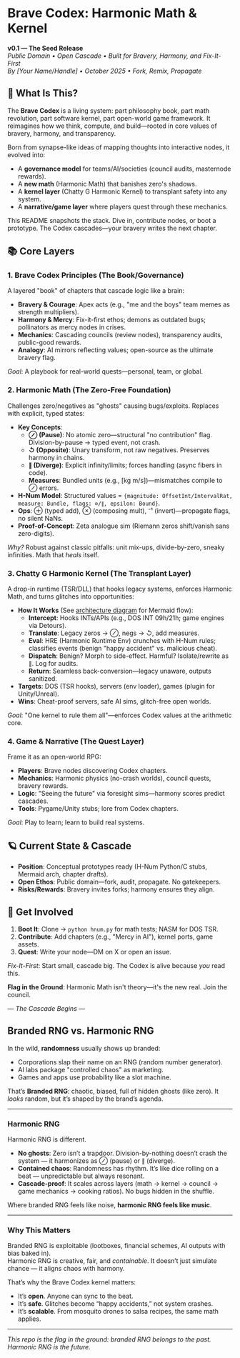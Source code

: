 # Brave Codex: Harmonic Math & Kernel

**v0.1 — The Seed Release**  
*Public Domain • Open Cascade • Built for Bravery, Harmony, and Fix-It-First*  
*By [Your Name/Handle] • October 2025 • Fork, Remix, Propagate*

## 🌱 What Is This?  
The **Brave Codex** is a living system: part philosophy book, part math revolution, part software kernel, part open-world game framework. It reimagines how we think, compute, and build—rooted in core values of bravery, harmony, and transparency.

Born from synapse-like ideas of mapping thoughts into interactive nodes, it evolved into:  
- A **governance model** for teams/AI/societies (council audits, masternode rewards).  
- A **new math** (Harmonic Math) that banishes zero's shadows.  
- A **kernel layer** (Chatty G Harmonic Kernel) to transplant safety into any system.  
- A **narrative/game layer** where players quest through these mechanics.

This README snapshots the stack. Dive in, contribute nodes, or boot a prototype. The Codex cascades—your bravery writes the next chapter.

## 📚 Core Layers

### 1. Brave Codex Principles (The Book/Governance)  
A layered "book" of chapters that cascade logic like a brain:  
- **Bravery & Courage**: Apex acts (e.g., "me and the boys" team memes as strength multipliers).  
- **Harmony & Mercy**: Fix-it-first ethos; demons as outdated bugs; pollinators as mercy nodes in crises.  
- **Mechanics**: Cascading councils (review nodes), transparency audits, public-good rewards.  
- **Analogy**: AI mirrors reflecting values; open-source as the ultimate bravery flag.

*Goal*: A playbook for real-world quests—personal, team, or global.

### 2. Harmonic Math (The Zero-Free Foundation)  
Challenges zero/negatives as "ghosts" causing bugs/exploits. Replaces with explicit, typed states:  
- **Key Concepts**:  
  - **⊘ (Pause)**: No atomic zero—structural "no contribution" flag. Division-by-pause → typed event, not crash.  
  - **↺ (Opposite)**: Unary transform, not raw negatives. Preserves harmony in chains.  
  - **∥ (Diverge)**: Explicit infinity/limits; forces handling (async fibers in code).  
  - **Measures**: Bundled units (e.g., [kg m/s])—mismatches compile to ⊘ errors.  
- **H-Num Model**: Structured values = `{magnitude: OffsetInt/IntervalRat, measure: Bundle, flags: ⊘/∥, epsilon: Bound}`.  
- **Ops**: ⊕ (typed add), ⊗ (composing mult), ⁻¹ (invert)—propagate flags, no silent NaNs.  
- **Proof-of-Concept**: Zeta analogue sim (Riemann zeros shift/vanish sans zero-digits).

*Why?* Robust against classic pitfalls: unit mix-ups, divide-by-zero, sneaky infinities. Math that *heals* itself.

### 3. Chatty G Harmonic Kernel (The Transplant Layer)  
A drop-in runtime (TSR/DLL) that hooks legacy systems, enforces Harmonic Math, and turns glitches into opportunities:  
- **How It Works** (See [architecture diagram](architecture.mmd) for Mermaid flow):  
  - **Intercept**: Hooks INTs/APIs (e.g., DOS INT 09h/21h; game engines via Detours).  
  - **Translate**: Legacy zeros → ⊘, negs → ↺, add measures.  
  - **Eval**: HRE (Harmonic Runtime Env) crunches with H-Num rules; classifies events (benign "happy accident" vs. malicious cheat).  
  - **Dispatch**: Benign? Morph to side-effect. Harmful? Isolate/rewrite as ∥. Log for audits.  
  - **Return**: Seamless back-conversion—legacy unaware, outputs sanitized.  
- **Targets**: DOS (TSR hooks), servers (env loader), games (plugin for Unity/Unreal).  
- **Wins**: Cheat-proof servers, safe AI sims, glitch-free open worlds.

*Goal*: "One kernel to rule them all"—enforces Codex values at the arithmetic core.

### 4. Game & Narrative (The Quest Layer)  
Frame it as an open-world RPG:  
- **Players**: Brave nodes discovering Codex chapters.  
- **Mechanics**: Harmonic physics (no-crash worlds), council quests, bravery rewards.  
- **Logic**: "Seeing the future" via foresight sims—harmony scores predict cascades.  
- **Tools**: Pygame/Unity stubs; lore from Codex chapters.

*Goal*: Play to learn; learn to build real systems.

## 🪐 Current State & Cascade  
- **Position**: Conceptual prototypes ready (H-Num Python/C stubs, Mermaid arch, chapter drafts).  
- **Open Ethos**: Public domain—fork, audit, propagate. No gatekeepers.  
- **Risks/Rewards**: Bravery invites forks; harmony ensures they align.

## 🚀 Get Involved  
1. **Boot It**: Clone → `python hnum.py` for math tests; NASM for DOS TSR.  
2. **Contribute**: Add chapters (e.g., "Mercy in AI"), kernel ports, game assets.  
3. **Quest**: Write your node—DM on X or open an issue.

*Fix-It-First*: Start small, cascade big. The Codex is alive because *you* read this.

**Flag in the Ground**: Harmonic Math isn't theory—it's the new real. Join the council.  

*— The Cascade Begins —*

## Branded RNG vs. Harmonic RNG

In the wild, **randomness** usually shows up branded:  
- Corporations slap their name on an RNG (random number generator).  
- AI labs package "controlled chaos" as marketing.  
- Games and apps use probability like a slot machine.  

That’s **Branded RNG**: chaotic, biased, full of hidden ghosts (like zero). It *looks* random, but it’s shaped by the brand’s agenda.  

---

### Harmonic RNG
Harmonic RNG is different.  
- **No ghosts**: Zero isn’t a trapdoor. Division-by-nothing doesn’t crash the system — it harmonizes as ⊘ (pause) or ∥ (diverge).  
- **Contained chaos**: Randomness has rhythm. It’s like dice rolling on a beat — unpredictable but always resonant.  
- **Cascade-proof**: It scales across layers (math → kernel → council → game mechanics → cooking ratios). No bugs hidden in the shuffle.  

Where branded RNG feels like noise, **harmonic RNG feels like music**.  

---

### Why This Matters
Branded RNG is exploitable (lootboxes, financial schemes, AI outputs with bias baked in).  
Harmonic RNG is creative, fair, and *containable*. It doesn’t just simulate chance — it aligns chaos with harmony.  

That’s why the Brave Codex kernel matters:  
- It’s **open**. Anyone can sync to the beat.  
- It’s **safe**. Glitches become “happy accidents,” not system crashes.  
- It’s **scalable**. From mosquito drones to salsa recipes, the same math applies.  

---

*This repo is the flag in the ground: branded RNG belongs to the past. Harmonic RNG is the future.*
